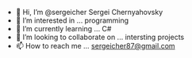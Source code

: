 - 👋 Hi, I’m @sergeicher  Sergei Chernyahovsky 
- 👀 I’m interested in ... programming  
- 🌱 I’m currently learning ... C# 
- 💞️ I’m looking to collaborate on ... intersting projects 
- 📫 How to reach me ...   sergeicher87@gmail.com 

<!---
sergeicher1/sergeicher1 is a ✨ special ✨ repository because its `README.md` (this file) appears on your GitHub profile.
You can click the Preview link to take a look at your changes.
--->
